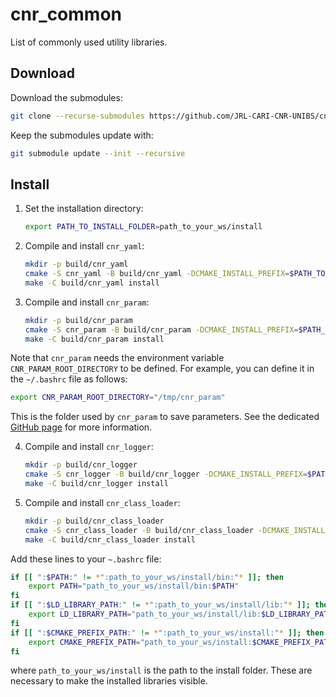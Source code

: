 # cnr_common
List of commonly used utility libraries.

## Download
Download the submodules:
```bash 
git clone --recurse-submodules https://github.com/JRL-CARI-CNR-UNIBS/cnr_common.git
```
Keep the submodules update with:
```bash
git submodule update --init --recursive
```

## Install

1. Set the installation directory:
    ```bash
    export PATH_TO_INSTALL_FOLDER=path_to_your_ws/install
    ```

2. Compile and install `cnr_yaml`:
    ```bash
    mkdir -p build/cnr_yaml
    cmake -S cnr_yaml -B build/cnr_yaml -DCMAKE_INSTALL_PREFIX=$PATH_TO_INSTALL_FOLDER
    make -C build/cnr_yaml install
    ```

3. Compile and install `cnr_param`:
    ```bash
    mkdir -p build/cnr_param
    cmake -S cnr_param -B build/cnr_param -DCMAKE_INSTALL_PREFIX=$PATH_TO_INSTALL_FOLDER -DCOMPILE_MAPPED_FILE_MODULE=ON
    make -C build/cnr_param install
    ```

Note that `cnr_param` needs the environment variable `CNR_PARAM_ROOT_DIRECTORY` to be defined. For example, you can define it in the `~/.bashrc` file as follows:

```bash
export CNR_PARAM_ROOT_DIRECTORY="/tmp/cnr_param"
```
This is the folder used by `cnr_param` to save parameters. See the dedicated [GitHub page](https://github.com/CNR-STIIMA-IRAS/cnr_param) for more information.

4. Compile and install `cnr_logger`:
    ```bash
    mkdir -p build/cnr_logger
    cmake -S cnr_logger -B build/cnr_logger -DCMAKE_INSTALL_PREFIX=$PATH_TO_INSTALL_FOLDER -DUSE_ROS1=False -DCOMPILE_EXAMPLE=True -DENABLE_TESTING=True
    make -C build/cnr_logger install
    ```

5. Compile and install `cnr_class_loader`:
    ```bash
    mkdir -p build/cnr_class_loader
    cmake -S cnr_class_loader -B build/cnr_class_loader -DCMAKE_INSTALL_PREFIX=$PATH_TO_INSTALL_FOLDER
    make -C build/cnr_class_loader install
    ```

Add these lines to your `~.bashrc` file:
```bash
if [[ ":$PATH:" != *":path_to_your_ws/install/bin:"* ]]; then
    export PATH="path_to_your_ws/install/bin:$PATH"
fi
if [[ ":$LD_LIBRARY_PATH:" != *":path_to_your_ws/install/lib:"* ]]; then
    export LD_LIBRARY_PATH="path_to_your_ws/install/lib:$LD_LIBRARY_PATH"
fi
if [[ ":$CMAKE_PREFIX_PATH:" != *":path_to_your_ws/install:"* ]]; then
    export CMAKE_PREFIX_PATH="path_to_your_ws/install:$CMAKE_PREFIX_PATH"
fi
``` 
where `path_to_your_ws/install` is the path to the install folder. These are necessary to make the installed libraries visible.